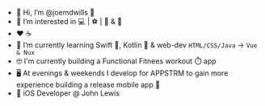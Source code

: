 - :raised_hands: Hi, I’m @joemdwills :wave:
- 👀 I’m interested in :computer: | :soccer: | :muscle: & :blue_book:
- ❤️ ☕
- 🌱 I’m currently learning Swift 🦅, Kotlin :robot: & web-dev `HTML/CSS/Java` -> `Vue & Nux`
- :nerd_face: I'm currently building a Functional Fitnees workout ⏱️ app
- 🖥️ At evenings & weekends I develop for APPSTRM to gain more experience building a release mobile app 📱
- :briefcase: iOS Developer @ John Lewis

<!---
joemdwills/joemdwills is a ✨ special ✨ repository because its `README.md` (this file) appears on your GitHub profile.
You can click the Preview link to take a look at your changes.
--->

